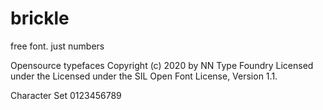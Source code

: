 # brickle
free font. just numbers



Opensource typefaces
Copyright (c) 2020 by NN Type Foundry
Licensed under the Licensed under the SIL Open Font License, Version 1.1.


Character Set
0123456789
